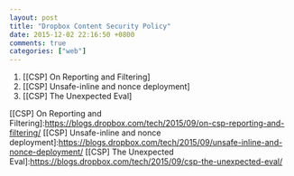 ```yaml
---
layout: post
title: "Dropbox Content Security Policy"
date: 2015-12-02 22:16:50 +0800
comments: true
categories: ["web"]
---
```



<!-- more -->

1. [[CSP] On Reporting and Filtering]
2. [[CSP] Unsafe-inline and nonce deployment]
3. [[CSP] The Unexpected Eval]

[[CSP] On Reporting and Filtering]:https://blogs.dropbox.com/tech/2015/09/on-csp-reporting-and-filtering/
[[CSP] Unsafe-inline and nonce deployment]:https://blogs.dropbox.com/tech/2015/09/unsafe-inline-and-nonce-deployment/
[[CSP] The Unexpected Eval]:https://blogs.dropbox.com/tech/2015/09/csp-the-unexpected-eval/